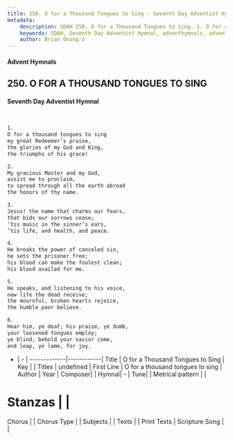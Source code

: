 ```yaml
---
title: 250. O for a Thousand Tongues to Sing - Seventh Day Adventist Hymnal
metadata:
    description: SDAH 250. O for a Thousand Tongues to Sing. 1. O for a thousand tongues to sing my great Redeemer’s praise, the glories of my God and King, the triumphs of his grace!
    keywords: SDAH, Seventh Day Adventist Hymnal, adventhymnals, advent hymnals, O for a Thousand Tongues to Sing, O for a thousand tongues to sing 
    author: Brian Onang'o
---
```


#### Advent Hymnals
## 250. O FOR A THOUSAND TONGUES TO SING
#### Seventh Day Adventist Hymnal

```txt


1.
O for a thousand tongues to sing
my great Redeemer’s praise,
the glories of my God and King,
the triumphs of his grace!

2.
My gracious Master and my God,
assist me to proclaim,
to spread through all the earth abroad
the honors of thy name.

3.
Jesus! the name that charms our fears,
that bids our sorrows cease;
’tis music in the sinner’s ears,
’tis life, and health, and peace.

4.
He breaks the power of canceled sin,
he sets the prisoner free;
his blood can make the foulest clean;
his blood availed for me.

5.
He speaks, and listening to his voice,
new life the dead receive;
the mournful, broken hearts rejoice,
the humble poor believe.

6.
Hear him, ye deaf; his praise, ye dumb,
your loosened tongues employ;
ye blind, behold your savior come,
and leap, ye lame, for joy.


```

- |   -  |
-------------|------------|
Title | O for a Thousand Tongues to Sing |
Key |  |
Titles | undefined |
First Line | O for a thousand tongues to sing |
Author | 
Year | 
Composer|  |
Hymnal|  - |
Tune|  |
Metrical pattern | |
# Stanzas |  |
Chorus |  |
Chorus Type |  |
Subjects |  |
Texts |  |
Print Texts | 
Scripture Song |  |
  
